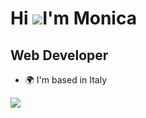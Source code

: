 Hi ![](https://user-images.githubusercontent.com/18350557/176309783-0785949b-9127-417c-8b55-ab5a4333674e.gif)I'm Monica
==============================================================================================================================
Web Developer
-----------------------

* 🌍  I'm based in Italy

<a href="http://www.github.com/Hokkyokukou"><img src="https://github-readme-streak-stats.herokuapp.com/?user=Hokkyokukou&stroke=ffffff&background=1c1917&ring=0891b2&fire=0891b2&currStreakNum=ffffff&currStreakLabel=0891b2&sideNums=ffffff&sideLabels=ffffff&dates=ffffff&hide_border=true" /></a>
<!--
**Hokkyokukou/hokkyokukou** is a ✨ _special_ ✨ repository because its `README.md` (this file) appears on your GitHub profile.

Here are some ideas to get you started:

- 🔭 I’m currently working on ...
- 🌱 I’m currently learning ...
- 👯 I’m looking to collaborate on ...
- 🤔 I’m looking for help with ...
- 💬 Ask me about ...
- 📫 How to reach me: ...
- 😄 Pronouns: ...
- ⚡ Fun fact: ...
-->
